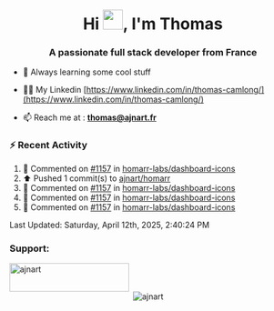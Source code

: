 <h1 align="center">Hi <img height="35px" src="https://raw.githubusercontent.com/MartinHeinz/MartinHeinz/master/wave.gif" width="35px"/>, I'm Thomas</h1>
<h3 align="center">A passionate full stack developer from France</h3>

- 🌱 Always learning some cool stuff 

- 👨‍💻 My Linkedin [https://www.linkedin.com/in/thomas-camlong/](https://www.linkedin.com/in/thomas-camlong/)

- 📫 Reach me at : **thomas@ajnart.fr**

### :zap: Recent Activity

<!--RECENT_ACTIVITY:start-->
1. 💬 Commented on [#1157](https://github.com/homarr-labs/dashboard-icons/pull/1157#discussion_r2040668620) in [homarr-labs/dashboard-icons](https://github.com/homarr-labs/dashboard-icons)<br>
2. ⬆️ Pushed 1 commit(s) to [ajnart/homarr](https://github.com/ajnart/homarr)<br>
3. 💬 Commented on [#1157](https://github.com/homarr-labs/dashboard-icons/pull/1157#issuecomment-2798854324) in [homarr-labs/dashboard-icons](https://github.com/homarr-labs/dashboard-icons)<br>
4. 💬 Commented on [#1157](https://github.com/homarr-labs/dashboard-icons/pull/1157#discussion_r2040667945) in [homarr-labs/dashboard-icons](https://github.com/homarr-labs/dashboard-icons)<br>
5. 💬 Commented on [#1157](https://github.com/homarr-labs/dashboard-icons/pull/1157#discussion_r2040667395) in [homarr-labs/dashboard-icons](https://github.com/homarr-labs/dashboard-icons)<br>
<!--RECENT_ACTIVITY:end-->

<!--RECENT_ACTIVITY:last_update-->
Last Updated: Saturday, April 12th, 2025, 2:40:24 PM
<!--RECENT_ACTIVITY:last_update_end-->
<h3 align="left">Support:</h3>
<p><a href="https://ko-fi.com/ajnart"> <img align="left" src="https://cdn.ko-fi.com/cdn/kofi3.png?v=3" height="50" width="210" alt="ajnart" /></a></p><br><br>

<p>&nbsp;<img align="center" src="https://github-readme-stats.vercel.app/api?username=ajnart&show_icons=true&theme=tokyonight&locale=en" alt="ajnart" /></p>
